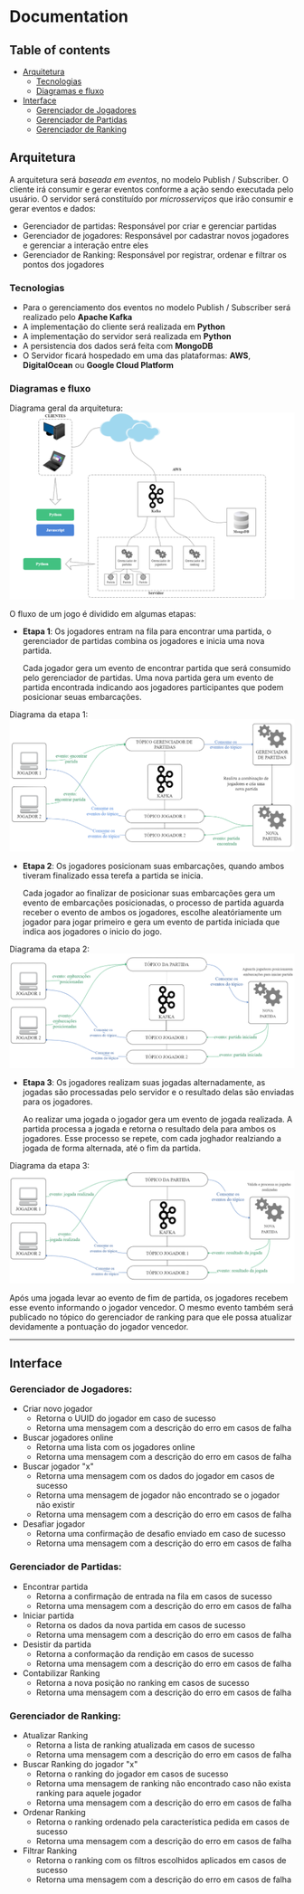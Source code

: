 # Documentation

## Table of contents
* [Arquitetura](#arquitetura)
    * [Tecnologias](#tecnologias)
    * [Diagramas e fluxo](#diagramas-e-fluxo)
* [Interface](#interface)
    * [Gerenciador de Jogadores](#gerenciador-de-jogadores)
    * [Gerenciador de Partidas](#gerenciador-de-partidas)
    * [Gerenciador de Ranking](#gerenciador-de-ranking)


## Arquitetura

A arquitetura será *baseada em eventos*, no modelo Publish / Subscriber.
O cliente irá consumir e gerar eventos conforme a ação sendo executada pelo usuário.
O servidor será constituído por *microsserviços* que irão consumir e gerar eventos e dados:
- Gerenciador de partidas: Responsável por criar e gerenciar partidas
- Gerenciador de jogadores: Responsável por cadastrar novos jogadores e gerenciar a interação entre eles
- Gerenciador de Ranking: Responsável por registrar, ordenar e filtrar os pontos dos jogadores 

### Tecnologias
- Para o gerenciamento dos eventos no modelo Publish / Subscriber será realizado pelo **Apache Kafka**
- A implementação do cliente será realizada em **Python**
- A implementação do servidor será realizada em **Python**
- A persistencia dos dados será feita com **MongoDB**
- O Servidor ficará hospedado em uma das plataformas: **AWS**, **DigitalOcean** ou **Google Cloud Platform**

### Diagramas e fluxo
Diagrama geral da arquitetura:
![Arquitetura geral](/arquitetura.png)

O fluxo de um jogo é dividido em algumas etapas:

* **Etapa 1**: Os jogadores entram na fila para encontrar uma partida, o gerenciador de partidas combina os jogadores e inicia uma nova partida.

    Cada jogador gera um evento de encontrar partida que será consumido pelo gerenciador de partidas. Uma nova partida gera um evento de partida encontrada indicando aos jogadores participantes que podem posicionar seuas embarcações.

Diagrama da etapa 1:
![Etapa 1 do fluxo do jogo](/1.png)

* **Etapa 2**: Os jogadores posicionam suas embarcações, quando ambos tiveram finalizado essa terefa a partida se inicia.

    Cada jogador ao finalizar de posicionar suas embarcações gera um evento de embarcações posicionadas, o processo de partida aguarda receber o evento de ambos os jogadores, escolhe aleatóriamente um jogador para jogar primeiro e gera um evento de partida iniciada que indica aos jogadores o inicio do jogo.

Diagrama da etapa 2:
![Etapa 2 do fluxo do jogo](/2.png)

* **Etapa 3**: Os jogadores realizam suas jogadas alternadamente, as jogadas são processadas pelo servidor e o resultado delas são enviadas para os jogadores.

    Ao realizar uma jogada o jogador gera um evento de jogada realizada. A partida processa a jogada e retorna o resultado dela para ambos os jogadores. Esse processo se repete, com cada joghador realziando a jogada de forma alternada, até o fim da partida.

Diagrama da etapa 3:
![Etapa 3 do fluxo do jogo](/3.png)

Após uma jogada levar ao evento de fim de partida, os jogadores recebem esse evento informando o jogador vencedor. O mesmo evento também será publicado no tópico do gerenciador de ranking para que ele possa atualizar devidamente a pontuação do jogador vencedor.

-----------

## Interface

### Gerenciador de Jogadores:
- Criar novo jogador
    - Retorna o UUID do jogador em caso de sucesso
    - Retorna uma mensagem com a descrição do erro em casos de falha
- Buscar jogadores online
    - Retorna uma lista com os jogadores online
    - Retorna uma mensagem com a descrição do erro em casos de falha
- Buscar jogador "x"
    - Retorna uma mensagem com os dados do jogador em casos de sucesso
    - Retorna uma mensagem de jogador não encontrado se o jogador não existir
    - Retorna uma mensagem com a descrição do erro em casos de falha
- Desafiar jogador
    - Retorna uma confirmação de desafio enviado em caso de sucesso
    - Retorna uma mensagem com a descrição do erro em casos de falha

### Gerenciador de Partidas:
- Encontrar partida
    - Retorna a confirmação de entrada na fila em casos de sucesso
    - Retorna uma mensagem com a descrição do erro em casos de falha
- Iniciar partida
    - Retorna os dados da nova partida em casos de sucesso
    - Retorna uma mensagem com a descrição do erro em casos de falha
- Desistir da partida
    - Retorna a conformação da rendição em casos de sucesso
    - Retorna uma mensagem com a descrição do erro em casos de falha
- Contabilizar Ranking
    - Retorna a nova posição no ranking em casos de sucesso
    - Retorna uma mensagem com a descrição do erro em casos de falha

### Gerenciador de Ranking:
- Atualizar Ranking
    - Retorna a lista de ranking atualizada em casos de sucesso
    - Retorna uma mensagem com a descrição do erro em casos de falha
- Buscar Ranking do jogador "x"
    - Retorna o ranking do jogador em casos de sucesso
    - Retorna uma mensagem de ranking não encontrado caso não exista ranking para aquele jogador
    - Retorna uma mensagem com a descrição do erro em casos de falha
- Ordenar Ranking
    - Retorna o ranking ordenado pela característica pedida em casos de sucesso
    - Retorna uma mensagem com a descrição do erro em casos de falha
- Filtrar Ranking
    - Retorna o ranking com os filtros escolhidos aplicados em casos de sucesso
    - Retorna uma mensagem com a descrição do erro em casos de falha
